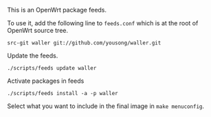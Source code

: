 This is an OpenWrt package feeds.

To use it, add the following line to `feeds.conf` which is at the root of OpenWrt source tree.

	src-git waller git://github.com/yousong/waller.git

Update the feeds.

	./scripts/feeds update waller

Activate packages in feeds

	./scripts/feeds install -a -p waller

Select what you want to include in the final image in `make menuconfig`.
